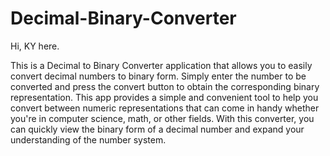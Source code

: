 # Decimal-Binary-Converter

Hi, KY here.

This is a Decimal to Binary Converter application that allows you to easily convert decimal numbers to binary form. Simply enter the number to be converted and press the convert button to obtain the corresponding binary representation. This app provides a simple and convenient tool to help you convert between numeric representations that can come in handy whether you're in computer science, math, or other fields. With this converter, you can quickly view the binary form of a decimal number and expand your understanding of the number system.
